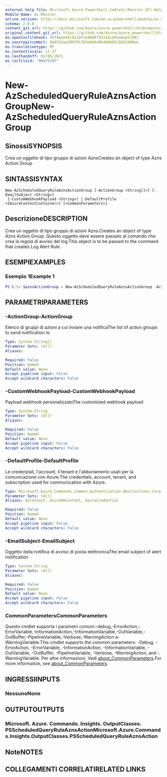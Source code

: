 ```yaml
---
external help file: Microsoft.Azure.PowerShell.Cmdlets.Monitor.dll-Help.xml
Module Name: Az.Monitor
online version: https://docs.microsoft.com/en-us/powershell/module/az.monitor/new-azscheduledqueryruleaznsactiongroup
schema: 2.0.0
content_git_url: https://github.com/Azure/azure-powershell/blob/master/src/Monitor/Monitor/help/New-AzScheduledQueryRuleAznsActionGroup.md
original_content_git_url: https://github.com/Azure/azure-powershell/blob/master/src/Monitor/Monitor/help/New-AzScheduledQueryRuleAznsActionGroup.md
ms.openlocfilehash: 44f9eae56c822e5fe068679331bcdd3a0ad17d81
ms.sourcegitcommit: 68451baa389791703e666d95469602c5652609ee
ms.translationtype: MT
ms.contentlocale: it-IT
ms.lasthandoff: 01/05/2021
ms.locfileid: "98475197"
---
```

# <span data-ttu-id="7fec0-101">New-AzScheduledQueryRuleAznsActionGroup</span><span class="sxs-lookup"><span data-stu-id="7fec0-101">New-AzScheduledQueryRuleAznsActionGroup</span></span>

## <span data-ttu-id="7fec0-102">Sinossi</span><span class="sxs-lookup"><span data-stu-id="7fec0-102">SYNOPSIS</span></span>
<span data-ttu-id="7fec0-103">Crea un oggetto di tipo gruppo di azioni Azns</span><span class="sxs-lookup"><span data-stu-id="7fec0-103">Creates an object of type Azns Action Group</span></span>

## <span data-ttu-id="7fec0-104">SINTASSI</span><span class="sxs-lookup"><span data-stu-id="7fec0-104">SYNTAX</span></span>

```
New-AzScheduledQueryRuleAznsActionGroup [-ActionGroup <String[]>] [-EmailSubject <String>]
 [-CustomWebhookPayload <String>] [-DefaultProfile <IAzureContextContainer>] [<CommonParameters>]
```

## <span data-ttu-id="7fec0-105">Descrizione</span><span class="sxs-lookup"><span data-stu-id="7fec0-105">DESCRIPTION</span></span>
<span data-ttu-id="7fec0-106">Crea un oggetto di tipo gruppo di azioni Azns.</span><span class="sxs-lookup"><span data-stu-id="7fec0-106">Creates an object of type Azns Action Group.</span></span>
<span data-ttu-id="7fec0-107">Questo oggetto deve essere passato al comando che crea la regola di avviso del log.</span><span class="sxs-lookup"><span data-stu-id="7fec0-107">This object is to be passed to the command that creates Log Alert Rule.</span></span>

## <span data-ttu-id="7fec0-108">ESEMPI</span><span class="sxs-lookup"><span data-stu-id="7fec0-108">EXAMPLES</span></span>

### <span data-ttu-id="7fec0-109">Esempio 1</span><span class="sxs-lookup"><span data-stu-id="7fec0-109">Example 1</span></span>
```powershell
PS C:\> $aznsActionGroup = New-AzScheduledQueryRuleAznsActionGroup -ActionGroup @("/subscriptions/ad825170-845c-47db-8f00-11978947b089/resourcegroups/MyResourceGroup/providers/microsoft.insights/actiongroups/MyActionGroup") -EmailSubject "Email subject" -CustomWebhookPayload "{}"
```

## <span data-ttu-id="7fec0-110">PARAMETRI</span><span class="sxs-lookup"><span data-stu-id="7fec0-110">PARAMETERS</span></span>

### <span data-ttu-id="7fec0-111">-ActionGroup</span><span class="sxs-lookup"><span data-stu-id="7fec0-111">-ActionGroup</span></span>
<span data-ttu-id="7fec0-112">Elenco di gruppi di azioni a cui inviare una notifica</span><span class="sxs-lookup"><span data-stu-id="7fec0-112">The list of action groups to send notification to</span></span>

```yaml
Type: System.String[]
Parameter Sets: (All)
Aliases:

Required: False
Position: Named
Default value: None
Accept pipeline input: False
Accept wildcard characters: False
```

### <span data-ttu-id="7fec0-113">-CustomWebhookPayload</span><span class="sxs-lookup"><span data-stu-id="7fec0-113">-CustomWebhookPayload</span></span>
<span data-ttu-id="7fec0-114">Payload webhook personalizzato</span><span class="sxs-lookup"><span data-stu-id="7fec0-114">The customized webhook payload</span></span>

```yaml
Type: System.String
Parameter Sets: (All)
Aliases:

Required: False
Position: Named
Default value: None
Accept pipeline input: False
Accept wildcard characters: False
```

### <span data-ttu-id="7fec0-115">-DefaultProfile</span><span class="sxs-lookup"><span data-stu-id="7fec0-115">-DefaultProfile</span></span>
<span data-ttu-id="7fec0-116">Le credenziali, l'account, il tenant e l'abbonamento usati per la comunicazione con Azure.</span><span class="sxs-lookup"><span data-stu-id="7fec0-116">The credentials, account, tenant, and subscription used for communication with Azure.</span></span>

```yaml
Type: Microsoft.Azure.Commands.Common.Authentication.Abstractions.Core.IAzureContextContainer
Parameter Sets: (All)
Aliases: AzContext, AzureRmContext, AzureCredential

Required: False
Position: Named
Default value: None
Accept pipeline input: False
Accept wildcard characters: False
```

### <span data-ttu-id="7fec0-117">-EmailSubject</span><span class="sxs-lookup"><span data-stu-id="7fec0-117">-EmailSubject</span></span>
<span data-ttu-id="7fec0-118">Oggetto della notifica di avviso di posta elettronica</span><span class="sxs-lookup"><span data-stu-id="7fec0-118">The email subject of alert notification</span></span>

```yaml
Type: System.String
Parameter Sets: (All)
Aliases:

Required: False
Position: Named
Default value: None
Accept pipeline input: False
Accept wildcard characters: False
```

### <span data-ttu-id="7fec0-119">CommonParameters</span><span class="sxs-lookup"><span data-stu-id="7fec0-119">CommonParameters</span></span>
<span data-ttu-id="7fec0-120">Questo cmdlet supporta i parametri comuni:-debug,-ErrorAction,-ErrorVariable,-InformationAction,-InformationVariable,-OutVariable,-OutBuffer,-PipelineVariable,-Verbose,-WarningAction e-WarningVariable.</span><span class="sxs-lookup"><span data-stu-id="7fec0-120">This cmdlet supports the common parameters: -Debug, -ErrorAction, -ErrorVariable, -InformationAction, -InformationVariable, -OutVariable, -OutBuffer, -PipelineVariable, -Verbose, -WarningAction, and -WarningVariable.</span></span> <span data-ttu-id="7fec0-121">Per altre informazioni, Vedi [about_CommonParameters](http://go.microsoft.com/fwlink/?LinkID=113216).</span><span class="sxs-lookup"><span data-stu-id="7fec0-121">For more information, see [about_CommonParameters](http://go.microsoft.com/fwlink/?LinkID=113216).</span></span>

## <span data-ttu-id="7fec0-122">INGRESSI</span><span class="sxs-lookup"><span data-stu-id="7fec0-122">INPUTS</span></span>

### <span data-ttu-id="7fec0-123">Nessuno</span><span class="sxs-lookup"><span data-stu-id="7fec0-123">None</span></span>

## <span data-ttu-id="7fec0-124">OUTPUT</span><span class="sxs-lookup"><span data-stu-id="7fec0-124">OUTPUTS</span></span>

### <span data-ttu-id="7fec0-125">Microsoft. Azure. Commands. Insights. OutputClasses. PSScheduledQueryRuleAznsAction</span><span class="sxs-lookup"><span data-stu-id="7fec0-125">Microsoft.Azure.Commands.Insights.OutputClasses.PSScheduledQueryRuleAznsAction</span></span>

## <span data-ttu-id="7fec0-126">Note</span><span class="sxs-lookup"><span data-stu-id="7fec0-126">NOTES</span></span>

## <span data-ttu-id="7fec0-127">COLLEGAMENTI CORRELATI</span><span class="sxs-lookup"><span data-stu-id="7fec0-127">RELATED LINKS</span></span>

